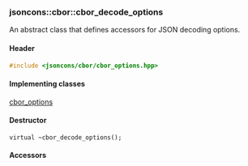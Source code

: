### jsoncons::cbor::cbor_decode_options

An abstract class that defines accessors for JSON decoding options.

#### Header
```c++
#include <jsoncons/cbor/cbor_options.hpp>
```

#### Implementing classes

[cbor_options](cbor_options.md)

#### Destructor

    virtual ~cbor_decode_options();

#### Accessors

